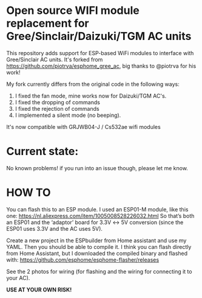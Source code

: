 # Open source WIFI module replacement for Gree/Sinclair/Daizuki/TGM AC units
This repository adds support for ESP-based WiFi modules to interface with Gree/Sinclair AC units.
It's forked from https://github.com/piotrva/esphome_gree_ac, big thanks to @piotrva for his work!

My fork currently differs from the original code in the following ways:

1) I fixed the fan mode, mine works now for Daizuki/TGM AC's.
2) I fixed the dropping of commands
3) I fixed the rejection of commands
4) I implemented a silent mode (no beeping).
   
It's now compatible with GRJWB04-J / Cs532ae wifi modules

# Current state:
No known problems! if you run into an issue though, please let me know.

# HOW TO 
You can flash this to an ESP module. I used an ESP01-M module, like this one:
https://nl.aliexpress.com/item/1005008528226032.html
So that’s both an ESP01 and the ‘adaptor’ board for 3.3V ↔ 5V conversion (since the ESP01 uses 3.3V and the AC uses 5V).


Create a new project in the ESPbuilder from Home assistant and use my YAML.
Then you should be able to compile it. I think you can flash directly from Home Assistant,
but I downloaded the compiled binary and flashed with: https://github.com/esphome/esphome-flasher/releases

See the 2 photos for wiring (for flashing and the wiring for connecting it to your AC).

**USE AT YOUR OWN RISK!**
